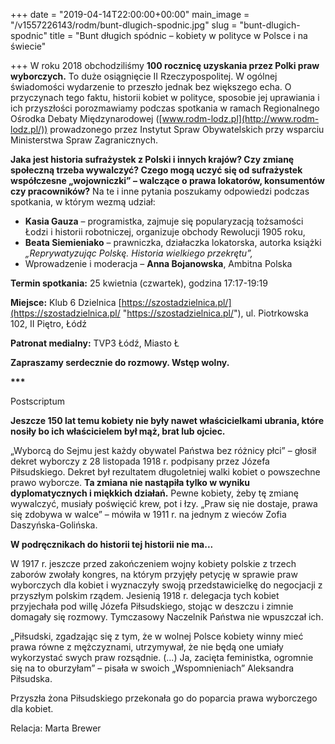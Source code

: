 +++
date = "2019-04-14T22:00:00+00:00"
main_image = "/v1557226143/rodm/bunt-dlugich-spodnic.jpg"
slug = "bunt-dlugich-spodnic"
title = "Bunt długich spódnic – kobiety w polityce w Polsce i na świecie"

+++
W roku 2018 obchodziliśmy **100 rocznicę uzyskania przez Polki praw wyborczych.** To duże osiągnięcie II Rzeczypospolitej. W ogólnej świadomości wydarzenie to przeszło jednak bez większego echa. O przyczynach tego faktu, historii kobiet w polityce, sposobie jej uprawiania i ich przyszłości porozmawiamy podczas spotkania w ramach Regionalnego Ośrodka Debaty Międzynarodowej ([www.rodm-lodz.pl](http://www.rodm-lodz.pl/)) prowadzonego przez Instytut Spraw Obywatelskich przy wsparciu Ministerstwa Spraw Zagranicznych.

**Jaka jest historia sufrażystek z Polski i innych krajów? Czy zmianę społeczną trzeba wywalczyć? Czego mogą uczyć się od sufrażystek współczesne „wojowniczki” – walczące o prawa lokatorów, konsumentów czy pracowników?** Na te i inne pytania poszukamy odpowiedzi podczas spotkania, w którym wezmą udział:

* **Kasia Gauza** – programistka, zajmuje się popularyzacją tożsamości Łodzi i historii robotniczej, organizuje obchody Rewolucji 1905 roku,
* **Beata Siemieniako** – prawniczka, działaczka lokatorska, autorka książki _„Reprywatyzując Polskę. Historia wielkiego przekrętu”,_
* Wprowadzenie i moderacja – **Anna Bojanowska**, Ambitna Polska

**Termin spotkania:** 25 kwietnia (czwartek), godzina 17:17-19:19

**Miejsce:** Klub 6 Dzielnica [https://szostadzielnica.pl/](https://szostadzielnica.pl/ "https://szostadzielnica.pl/"), ul. Piotrkowska 102, II Piętro, Łódź

**Patronat medialny:** TVP3 Łódź, Miasto Ł

**Zapraszamy serdecznie do rozmowy. Wstęp wolny.**

__***__

Postscriptum

**Jeszcze 150 lat temu kobiety nie były nawet właścicielkami ubrania, które nosiły bo ich właścicielem był mąż, brat lub ojciec.**

„Wyborcą do Sejmu jest każdy obywatel Państwa bez różnicy płci” – głosił dekret wyborczy z 28 listopada 1918 r. podpisany przez Józefa Piłsudskiego. Dekret był rezultatem długoletniej walki kobiet o powszechne prawo wyborcze. **Ta zmiana nie nastąpiła tylko w wyniku dyplomatycznych i miękkich działań.** Pewne kobiety, żeby tę zmianę wywalczyć, musiały poświęcić krew, pot i łzy. „Praw się nie dostaje, prawa się zdobywa w walce” – mówiła w 1911 r. na jednym z wieców Zofia Daszyńska-Golińska.

**W podręcznikach do historii tej historii nie ma...**

W 1917 r. jeszcze przed zakończeniem wojny kobiety polskie z trzech zaborów zwołały kongres, na którym przyjęły petycję w sprawie praw wyborczych dla kobiet i wyznaczyły swoją przedstawicielkę do negocjacji z przyszłym polskim rządem. Jesienią 1918 r. delegacja tych kobiet przyjechała pod willę Józefa Piłsudskiego, stojąc w deszczu i zimnie domagały się rozmowy. Tymczasowy Naczelnik Państwa nie wpuszczał ich.

„Piłsudski, zgadzając się z tym, że w wolnej Polsce kobiety winny mieć prawa równe z mężczyznami, utrzymywał, że nie będą one umiały wykorzystać swych praw rozsądnie. (...) Ja, zacięta feministka, ogromnie się na to oburzyłam” – pisała w swoich „Wspomnieniach” Aleksandra Piłsudska.

Przyszła żona Piłsudskiego przekonała go do poparcia prawa wyborczego dla kobiet.  
  
Relacja: Marta Brewer